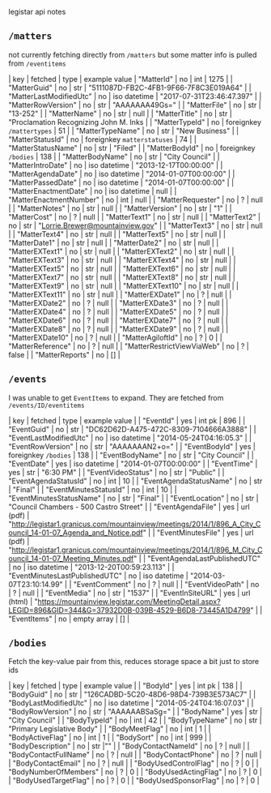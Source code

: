 legistar api notes

## `/matters`

not currently fetching directly from `/matters`
but some matter info is pulled from `/eventitems`

| key | fetched | type | example value
| "MatterId" | no | int | 1275 | 
| "MatterGuid" | no | str | "5111087D-FB2C-4FB1-9F66-7F8C3E019A64" | 
| "MatterLastModifiedUtc" | no | iso datetime | "2017-07-31T23:46:47.397" | 
| "MatterRowVersion" | no | str | "AAAAAAA49Gs=" | 
| "MatterFile" | no | str | "13-252" | 
| "MatterName" | no | str | null | 
| "MatterTitle" | no | str | "Proclamation Recognizing John M. Inks | 
| "MatterTypeId" | no | foreignkey `/mattertypes` | 51 | 
| "MatterTypeName" | no | str | "New Business" | 
| "MatterStatusId" | no | foreignkey `matterstatuses` | 74 | 
| "MatterStatusName" | no | str | "Filed" | 
| "MatterBodyId" | no | foreignkey `/bodies` | 138 | 
| "MatterBodyName" | no | str | "City Council" | 
| "MatterIntroDate" | no | iso datetime | "2013-12-17T00:00:00" | 
| "MatterAgendaDate" | no | iso datetime | "2014-01-07T00:00:00" | 
| "MatterPassedDate" | no | iso datetime | "2014-01-07T00:00:00" | 
| "MatterEnactmentDate" | no | iso datetime | null | 
| "MatterEnactmentNumber" | no | int | null | 
| "MatterRequester" | no | ? | null | 
| "MatterNotes" | no | str | null | 
| "MatterVersion" | no | str | "1" | 
| "MatterCost" | no | ? | null | 
| "MatterText1" | no | str | null | 
| "MatterText2" | no | str | "Lorrie.Brewer@mountainview.gov" | 
| "MatterText3" | no | str | null | 
| "MatterText4" | no | str | null | 
| "MatterText5" | no | str | null | 
| "MatterDate1" | no | str | null | 
| "MatterDate2" | no | str | null | 
| "MatterEXText1" | no | str | null | 
| "MatterEXText2" | no | str | null | 
| "MatterEXText3" | no | str | null | 
| "MatterEXText4" | no | str | null | 
| "MatterEXText5" | no | str | null | 
| "MatterEXText6" | no | str | null | 
| "MatterEXText7" | no | str | null | 
| "MatterEXText8" | no | str | null | 
| "MatterEXText9" | no | str | null | 
| "MatterEXText10" | no | str | null | 
| "MatterEXText11" | no | str | null | 
| "MatterEXDate1" | no | ? | null | 
| "MatterEXDate2" | no | ? | null | 
| "MatterEXDate3" | no | ? | null | 
| "MatterEXDate4" | no | ? | null | 
| "MatterEXDate5" | no | ? | null | 
| "MatterEXDate6" | no | ? | null | 
| "MatterEXDate7" | no | ? | null | 
| "MatterEXDate8" | no | ? | null | 
| "MatterEXDate9" | no | ? | null | 
| "MatterEXDate10" | no | ? | null | 
| "MatterAgiloftId" | no | ? | 0 | 
| "MatterReference" | no | ? | null | 
| "MatterRestrictViewViaWeb" | no | ? | false | 
| "MatterReports" | no | [] |

## `/events`

I was unable to get `EventItems` to expand.
They are fetched from `/events/ID/eventitems`

| key | fetched | type | example value |
| "EventId" | yes | int pk | 896 | 
| "EventGuid" | no | str | "DC62D62D-A475-472C-8309-7104666A3888" | 
| "EventLastModifiedUtc" | no | iso datetime | "2014-05-24T04:16:05.3" | 
| "EventRowVersion" | no | str | "AAAAAAAN2+o=" | 
| "EventBodyId" | yes | foreignkey `/bodies` | 138 | 
| "EventBodyName" | no | str | "City Council" | 
| "EventDate" | yes | iso datetime | "2014-01-07T00:00:00" | 
| "EventTime" | yes | str | "6:30 PM" | 
| "EventVideoStatus" | no | str | "Public" | 
| "EventAgendaStatusId" | no | int | 10 | 
| "EventAgendaStatusName" | no | str | "Final" | 
| "EventMinutesStatusId" | no | int | 10 | 
| "EventMinutesStatusName" | no | str | "Final" | 
| "EventLocation" | no | str | "Council Chambers - 500 Castro Street" | 
| "EventAgendaFile" | yes | url (pdf) | "http://legistar1.granicus.com/mountainview/meetings/2014/1/896_A_City_Council_14-01-07_Agenda_and_Notice.pdf" | 
| "EventMinutesFile" | yes | url (pdf) | "http://legistar1.granicus.com/mountainview/meetings/2014/1/896_M_City_Council_14-01-07_Meeting_Minutes.pdf" | 
| "EventAgendaLastPublishedUTC" | no | iso datetime | "2013-12-20T00:59:23.113" | 
| "EventMinutesLastPublishedUTC" | no | iso datetime | "2014-03-07T23:10:14.99" | 
| "EventComment" | no | ? | null | 
| "EventVideoPath" | no | ? | null | 
| "EventMedia" | no | str | "1537" | 
| "EventInSiteURL" | yes | url (html) | "https://mountainview.legistar.com/MeetingDetail.aspx?LEGID=896&GID=344&G=37932D0B-039B-4529-B6D8-73445A1D4799" | 
| "EventItems" | no | empty array | [] |

## `/bodies`

Fetch the key-value pair from this, reduces storage space a bit just to store ids

| key | fetched | type | example value |
| "BodyId" | yes | int pk | 138 | 
| "BodyGuid" | no | str | "126CADBD-5C20-48D6-98D4-739B3E573AC7" | 
| "BodyLastModifiedUtc" | no | iso datetime | "2014-05-24T04:16:07.03" | 
| "BodyRowVersion" | no | str | "AAAAAABSaSg=" | 
| "BodyName" | yes | str | "City Council" | 
| "BodyTypeId" | no | int | 42 | 
| "BodyTypeName" | no | str | "Primary Legislative Body" | 
| "BodyMeetFlag" | no | int | 1 | 
| "BodyActiveFlag" | no | int | 1 | 
| "BodySort" | no | int | 999 | 
| "BodyDescription" | no | str |"" | 
| "BodyContactNameId" | no | ? | null | 
| "BodyContactFullName" | no | ? | null | 
| "BodyContactPhone" | no | ? | null | 
| "BodyContactEmail" | no | ? | null | 
| "BodyUsedControlFlag" | no | ? | 0 | 
| "BodyNumberOfMembers" | no | ? | 0 | 
| "BodyUsedActingFlag" | no | ? | 0 | 
| "BodyUsedTargetFlag" | no | ? | 0 | 
| "BodyUsedSponsorFlag" | no | ? | 0 |
